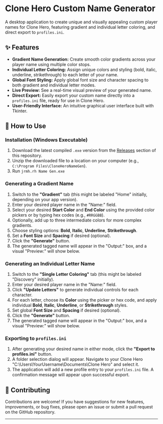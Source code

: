 # Clone Hero Custom Name Generator

A desktop application to create unique and visually appealing custom player names for Clone Hero, featuring gradient and individual letter coloring, and direct export to `profiles.ini`.

## ✨ Features

* **Gradient Name Generation:** Create smooth color gradients across your player name using multiple color stops.
* **Individual Letter Coloring:** Assign unique colors and styling (bold, italic, underline, strikethrough) to each letter of your name.
* **Global Font Styling:** Apply global font size and character spacing to both gradient and individual letter modes.
* **Live Preview:** See a real-time visual preview of your generated name.
* **Direct Export:** Easily export your custom name directly into a `profiles.ini` file, ready for use in Clone Hero.
* **User-Friendly Interface:** An intuitive graphical user interface built with Tkinter.

## 🚀 How to Use

### Installation (Windows Executable)

1.  Download the latest compiled `.exe` version from the [Releases](https://github.com/iamjrmh/CloneHeroColorGen/releases) section of this repository.
2.  Unzip the downloaded file to a location on your computer (e.g., `C:\Program Files\CloneHeroNameGen`).
3.  Run `jrmh.rh Name Gen.exe`

### Generating a Gradient Name

1.  Switch to the **"Gradient"** tab (this might be labeled "Home" initially, depending on your app version).
2.  Enter your desired player name in the "Name:" field.
3.  Select your desired **Start Color** and **End Color** using the provided color pickers or by typing hex codes (e.g., `#RRGGBB`).
4.  Optionally, add up to three intermediate colors for more complex gradients.
5.  Choose styling options: **Bold**, **Italic**, **Underline**, **Strikethrough**.
6.  Set a **Font Size** and **Spacing** if desired (optional).
7.  Click the **"Generate"** button.
8.  The generated tagged name will appear in the "Output:" box, and a visual "Preview:" will show below.

### Generating an Individual Letter Name

1.  Switch to the **"Single Letter Coloring"** tab (this might be labeled "Discovery" initially).
2.  Enter your desired player name in the "Name:" field.
3.  Click **"Update Letters"** to generate individual controls for each character.
4.  For each letter, choose its **Color** using the picker or hex code, and apply individual **Bold**, **Italic**, **Underline**, or **Strikethrough** styles.
5.  Set global **Font Size** and **Spacing** if desired (optional).
6.  Click the **"Generate"** button.
7.  The generated tagged name will appear in the "Output:" box, and a visual "Preview:" will show below.

### Exporting to `profiles.ini`

1.  After generating your desired name in either mode, click the **"Export to profiles.ini"** button.
2.  A folder selection dialog will appear. Navigate to your Clone Hero "C:\Users\YourUsername\Documents\Clone Hero" and select it.
3.  The application will add a new profile entry to your `profiles.ini` file. A confirmation message will appear upon successful export.

## 🤝 Contributing

Contributions are welcome! If you have suggestions for new features, improvements, or bug fixes, please open an issue or submit a pull request on the GitHub repository.

---

